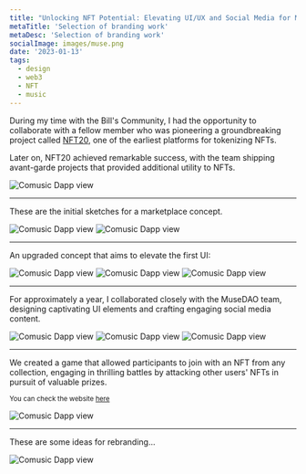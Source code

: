 ```yaml
---
title: "Unlocking NFT Potential: Elevating UI/UX and Social Media for MUSE DAO" 
metaTitle: 'Selection of branding work'
metaDesc: 'Selection of branding work'
socialImage: images/muse.png
date: '2023-01-13'
tags:
  - design
  - web3
  - NFT
  - music
---
```


During my time with the Bill's Community, I had the opportunity to collaborate with a fellow member who was pioneering a groundbreaking project called [NFT20](https://nft20.io/), one of the earliest platforms for tokenizing NFTs.

Later on, NFT20 achieved remarkable success, with the team shipping avant-garde projects that provided additional utility to NFTs.

![Comusic Dapp view](/images/ui/muse/mobile.png)

--  --

These are the initial sketches for a marketplace concept.

![Comusic Dapp view](/images/ui/muse/computer1.png)
![Comusic Dapp view](/images/ui/muse/marketplace1.png)

--  --

An upgraded concept that aims to elevate the first UI:

![Comusic Dapp view](/images/ui/muse/computer2.png)
![Comusic Dapp view](/images/ui/muse/new1.png)
![Comusic Dapp view](/images/ui/muse/ipad.png)

--  --

For approximately a year, I collaborated closely with the MuseDAO team, designing captivating UI elements and crafting engaging social media content.

![Comusic Dapp view](/images/socialmedia/muse/Banner2.png)
![Comusic Dapp view](/images/socialmedia/muse/computer.png)
![Comusic Dapp view](/images/socialmedia/muse/stickers.png)

--  --

<base target="_blank">

We created a game that allowed participants to join with an NFT from any collection, engaging in thrilling battles by attacking other users' NFTs in pursuit of valuable prizes.

<small>You can check the website [here](https://game.nft20.io/)</small>

![Comusic Dapp view](/images/ui/muse/mediumGame.png)

--  --

These are some ideas for rebranding...

![Comusic Dapp view](/images/socialmedia/muse/logos.png)